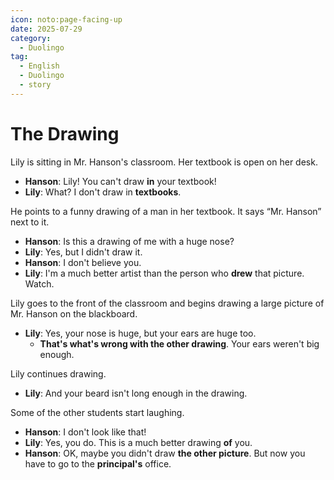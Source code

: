 ```yaml
---
icon: noto:page-facing-up
date: 2025-07-29
category:
  - Duolingo
tag:
  - English
  - Duolingo
  - story
---
```


# The Drawing

Lily is sitting in Mr. Hanson's classroom. Her textbook is open on her desk.

- **Hanson**: Lily! You can't draw **in** your textbook!
- **Lily**: What? I don't draw in **textbooks**.

He points to a funny drawing of a man in her textbook. It says “Mr. Hanson” next to it.

- **Hanson**: Is this a drawing of me with a huge nose?
- **Lily**: Yes, but I didn't draw it.
- **Hanson**: I don't believe you.
- **Lily**: I'm a much better artist than the person who **drew** that picture. Watch.

Lily goes to the front of the classroom and begins drawing a large picture of Mr. Hanson on the blackboard.

- **Lily**: Yes, your nose is huge, but your ears are huge too.
  - **That's what's wrong with the other drawing**. Your ears weren't big enough.

Lily continues drawing.

- **Lily**: And your beard isn't long enough in the drawing.

Some of the other students start laughing.

- **Hanson**: I don't look like that!
- **Lily**: Yes, you do. This is a much better drawing **of** you.
- **Hanson**: OK, maybe you didn't draw **the other picture**. But now you have to go to the **principal's** office.
